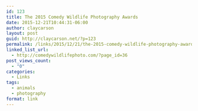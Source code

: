 ```yaml
---
id: 123
title: The 2015 Comedy Wildlife Photography Awards
date: 2015-12-21T10:44:31-06:00
author: claycarson
layout: post
guid: http://claycarson.net/?p=123
permalink: /links/2015/12/21/the-2015-comedy-wildlife-photography-awards/
linked_list_url:
  - http://comedywildlifephoto.com/?page_id=36
post_views_count:
  - "0"
categories:
  - Links
tags:
  - animals
  - photography
format: link
---
```

